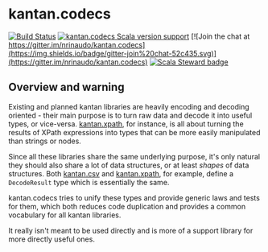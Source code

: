 # kantan.codecs

[![Build Status](https://github.com/nrinaudo/kantan.codecs/actions/workflows/cli.yml/badge.svg?branch=master)](https://github.com/nrinaudo/kantan.codecs/actions/workflows/cli.yml?branch=master)
[![kantan.codecs Scala version support](https://index.scala-lang.org/nrinaudo/kantan.codecs/kantan.codecs/latest.svg)](https://index.scala-lang.org/nrinaudo/kantan.codecs/kantan.codecs)
[![Join the chat at https://gitter.im/nrinaudo/kantan.codecs](https://img.shields.io/badge/gitter-join%20chat-52c435.svg)](https://gitter.im/nrinaudo/kantan.codecs)
[![Scala Steward badge](https://img.shields.io/badge/Scala_Steward-helping-blue.svg?style=flat&logo=data:image/png;base64,iVBORw0KGgoAAAANSUhEUgAAAA4AAAAQCAMAAAARSr4IAAAAVFBMVEUAAACHjojlOy5NWlrKzcYRKjGFjIbp293YycuLa3pYY2LSqql4f3pCUFTgSjNodYRmcXUsPD/NTTbjRS+2jomhgnzNc223cGvZS0HaSD0XLjbaSjElhIr+AAAAAXRSTlMAQObYZgAAAHlJREFUCNdNyosOwyAIhWHAQS1Vt7a77/3fcxxdmv0xwmckutAR1nkm4ggbyEcg/wWmlGLDAA3oL50xi6fk5ffZ3E2E3QfZDCcCN2YtbEWZt+Drc6u6rlqv7Uk0LdKqqr5rk2UCRXOk0vmQKGfc94nOJyQjouF9H/wCc9gECEYfONoAAAAASUVORK5CYII=)](https://scala-steward.org)

## Overview and warning
Existing and planned kantan libraries are heavily encoding and decoding oriented - their main purpose is to turn
raw data and decode it into useful types, or vice-versa. [kantan.xpath](https://github.com/nrinaudo/kantan.xpath), for
instance, is all about turning the results of XPath expressions into types that can be more easily manipulated than
strings or nodes.

Since all these libraries share the same underlying purpose, it's only natural they should also share a lot of data
structures, or at least *shapes* of data structures. Both [kantan.csv](https://github.com/nrinaudo/kantan.csv) and
[kantan.xpath](https://github.com/nrinaudo/kantan.xpath), for example, define a `DecodeResult` type which is essentially
the same.

kantan.codecs tries to unify these types and provide generic laws and tests for them, which both reduces code
duplication and provides a common vocabulary for all kantan libraries.

It really isn't meant to be used directly and is more of a support library for more directly useful ones.
